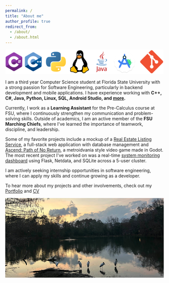```yaml
---
permalink: /
title: "About me"
author_profile: true
redirect_from: 
  - /about/
  - /about.html
---
```


![My Skills](/images/skills.png)

I am a third year Computer Science student at Florida State University with a strong passion for Software Engineering, particularly in backend development and mobile applications. I have experience working with **C++, C#, Java, Python, Linux, SQL, Android Studio, and [more](https://acortez1003.github.io/cv/).** 

Currently, I work as a **Learning Assistant** for the Pre-Calculus course at FSU, where I continuously strengthen my communication and problem-solving skills. Outside of academics, I am an active member of the **FSU Marching Chiefs**, where I've learned the importance of teamwork, discipline, and leadership.

Some of my favorite projects include a mockup of a [Real Estate Listing Service](https://acortez1003.github.io/portfolio/portfolio-3/), a full-stack web application with database management and [Ascend: Path of No Return](https://acortez1003.github.io/portfolio/portfolio-2/), a metroidvania style video game made in Godot. The most recent project I've worked on was a real-time [system monitoring dashboard](https://acortez1003.github.io/portfolio/portfolio-1/) using Flask, Netdata, and SQLite across a 5-user cluster.

I am actively seeking internship opportunities in software engineering, where I can apply my skills and continue growing as a developer.

To hear more about my projects and other involvements, check out my [Portfolio](https://acortez1003.github.io/portfolio/) and [CV](https://acortez1003.github.io/cv/)

![Lake](/images/lake.png)